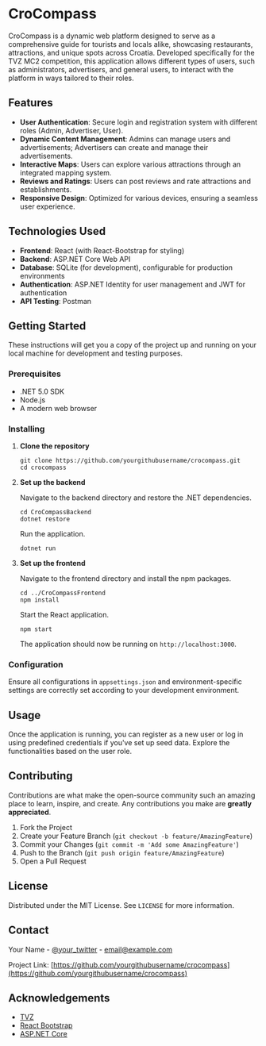 # CroCompass

 CroCompass is a dynamic web platform designed to serve as a comprehensive guide for tourists and locals alike, showcasing restaurants, attractions, and unique spots across Croatia. Developed specifically for the TVZ MC2 competition, this application allows different types of users, such as administrators, advertisers, and general users, to interact with the platform in ways tailored to their roles.

## Features

 - **User Authentication**: Secure login and registration system with different roles (Admin, Advertiser, User).
 - **Dynamic Content Management**: Admins can manage users and advertisements; Advertisers can create and manage their advertisements.
 - **Interactive Maps**: Users can explore various attractions through an integrated mapping system.
 - **Reviews and Ratings**: Users can post reviews and rate attractions and establishments.
 - **Responsive Design**: Optimized for various devices, ensuring a seamless user experience.

 ## Technologies Used

 - **Frontend**: React (with React-Bootstrap for styling)
 - **Backend**: ASP.NET Core Web API
 - **Database**: SQLite (for development), configurable for production environments
 - **Authentication**: ASP.NET Identity for user management and JWT for authentication
 - **API Testing**: Postman

 ## Getting Started

 These instructions will get you a copy of the project up and running on your local machine for development and testing purposes.

 ### Prerequisites

 - .NET 5.0 SDK
 - Node.js
 - A modern web browser

 ### Installing

 1. **Clone the repository**

    ```
    git clone https://github.com/yourgithubusername/crocompass.git
    cd crocompass
    ```

 2. **Set up the backend**

    Navigate to the backend directory and restore the .NET dependencies.

    ```
    cd CroCompassBackend
    dotnet restore
    ```

    Run the application.

    ```
    dotnet run
    ```

 3. **Set up the frontend**

    Navigate to the frontend directory and install the npm packages.
    
    ```
    cd ../CroCompassFrontend
    npm install
    ```

    Start the React application.

    ```
    npm start
    ```

    The application should now be running on `http://localhost:3000`.

 ### Configuration

 Ensure all configurations in `appsettings.json` and environment-specific settings are correctly set according to your development environment.

 ## Usage

 Once the application is running, you can register as a new user or log in using predefined credentials if you've set up seed data. Explore the functionalities based on the user role.

 ## Contributing

 Contributions are what make the open-source community such an amazing place to learn, inspire, and create. Any contributions you make are **greatly appreciated**.

 1. Fork the Project
 2. Create your Feature Branch (`git checkout -b feature/AmazingFeature`)
 3. Commit your Changes (`git commit -m 'Add some AmazingFeature'`)
 4. Push to the Branch (`git push origin feature/AmazingFeature`)
 5. Open a Pull Request

 ## License

 Distributed under the MIT License. See `LICENSE` for more information.

 ## Contact

 Your Name - [@your_twitter](https://twitter.com/your_twitter) - email@example.com

 Project Link: [https://github.com/yourgithubusername/crocompass](https://github.com/yourgithubusername/crocompass)

 ## Acknowledgements

 - [TVZ](http://www.tvz.hr)
 - [React Bootstrap](https://react-bootstrap.github.io/)
 - [ASP.NET Core](https://dotnet.microsoft.com/apps/aspnet)
